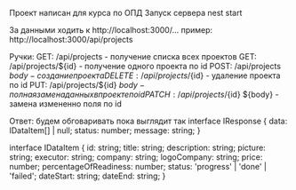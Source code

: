 Проект написан для курса по ОПД 
Запуск сервера nest start

За данными ходить к http://localhost:3000/...
пример: http://localhost:3000/api/projects

Ручки:
  GET: /api/projects - получение списка всех проектов
  GET: /api/projects/${id} - получение одного проекта по id
  POST: /api/projects ${body} - создание проекта
  DELETE: /api/projects/${id} - удаление проекта по id
  PUT: /api/projects/${id} ${body} - полная замена данных в проекте по id
  PATCH: /api/projects/${id} ${body} - замена измененно поля по id

Ответ: 
будем обговаривать пока выглядит так
interface IResponse {
    data: IDataItem[] | null;
    status: number;
    message: string;
}

interface IDataItem {
    id: string;
    title: string;
    description: string;
    picture: string;
    executor: string;
    company: string;
    logoCompany: string;
    price: number;
    percentageOfReadiness: number;
    status: 'progress' | 'done' | 'failed';
    dateStart: string;
    dateEnd: string;
}

